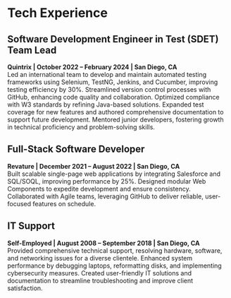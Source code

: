 # Tech Experience

## Software Development Engineer in Test (SDET) Team Lead  
**Quintrix | October 2022 – February 2024 | San Diego, CA**  
Led an international team to develop and maintain automated testing frameworks using Selenium, TestNG, Jenkins, and Cucumber, improving testing efficiency by 30%. Streamlined version control processes with GitHub, enhancing code quality and collaboration. Optimized compliance with W3 standards by refining Java-based solutions. Expanded test coverage for new features and authored comprehensive documentation to support future development. Mentored junior developers, fostering growth in technical proficiency and problem-solving skills.

## Full-Stack Software Developer  
**Revature | December 2021 – August 2022 | San Diego, CA**  
Built scalable single-page web applications by integrating Salesforce and SQL/SOQL, improving performance by 25%. Designed modular Web Components to expedite development and ensure consistency. Collaborated with Agile teams, leveraging GitHub to deliver reliable, user-focused features on schedule.

## IT Support  
**Self-Employed | August 2008 – September 2018 | San Diego, CA**  
Provided comprehensive technical support, resolving hardware, software, and networking issues for a diverse clientele. Enhanced system performance by debugging laptops, reformatting disks, and implementing cybersecurity measures. Created user-friendly IT solutions and documentation to streamline troubleshooting and improve client satisfaction.
